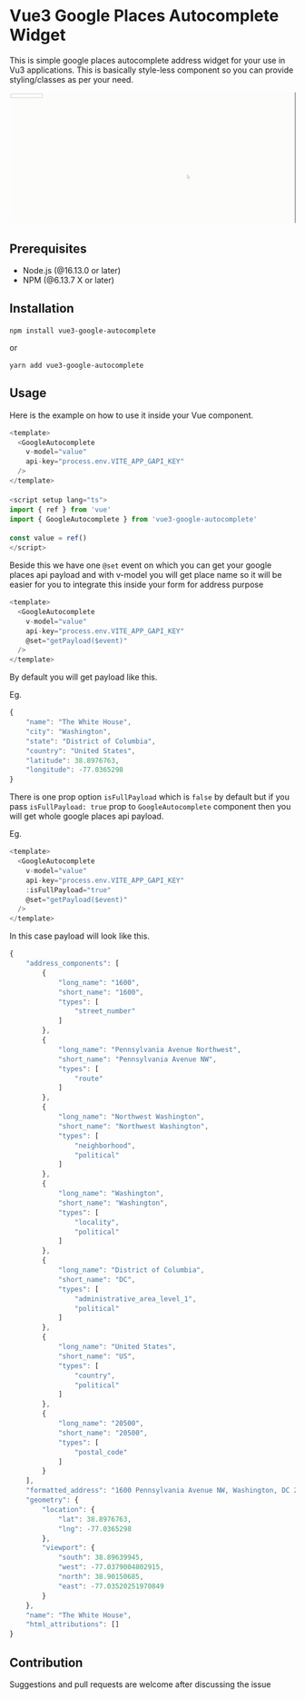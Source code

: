 # Vue3 Google Places Autocomplete Widget

This is simple google places autocomplete address widget for your use in Vu3 applications. This is basically style-less component so you can provide styling/classes as per your need.

![Demo GIF](/public/prop.gif)

## Prerequisites

* Node.js (@16.13.0 or later)
* NPM (@6.13.7 X or later)

## Installation

```
npm install vue3-google-autocomplete
```
or

```
yarn add vue3-google-autocomplete
```

## Usage
Here is the example on how to use it inside your Vue component.

```Javascript
<template>
  <GoogleAutocomplete
    v-model="value"
    api-key="process.env.VITE_APP_GAPI_KEY"
  />
</template>

<script setup lang="ts">
import { ref } from 'vue'
import { GoogleAutocomplete } from 'vue3-google-autocomplete'

const value = ref()
</script>
```

Beside this we have one `@set` event on which you can get your google places api payload and with v-model you will get place name so it will be easier for you to integrate this inside your form for address purpose

```Javascript
<template>
  <GoogleAutocomplete
    v-model="value"
    api-key="process.env.VITE_APP_GAPI_KEY"
    @set="getPayload($event)"
  />
</template>
```

By default you will get payload like this.

Eg.

```Javascript
{
    "name": "The White House",
    "city": "Washington",
    "state": "District of Columbia",
    "country": "United States",
    "latitude": 38.8976763,
    "longitude": -77.0365298
}
```

There is one prop option `isFullPayload` which is `false` by default but if you pass `isFullPayload: true` prop to `GoogleAutocomplete` component then you will get whole google places api payload.

Eg.

```Javascript
<template>
  <GoogleAutocomplete
    v-model="value"
    api-key="process.env.VITE_APP_GAPI_KEY"
    :isFullPayload="true"
    @set="getPayload($event)"
  />
</template>
```
In this case payload will look like this.

```Javascript
{
    "address_components": [
        {
            "long_name": "1600",
            "short_name": "1600",
            "types": [
                "street_number"
            ]
        },
        {
            "long_name": "Pennsylvania Avenue Northwest",
            "short_name": "Pennsylvania Avenue NW",
            "types": [
                "route"
            ]
        },
        {
            "long_name": "Northwest Washington",
            "short_name": "Northwest Washington",
            "types": [
                "neighborhood",
                "political"
            ]
        },
        {
            "long_name": "Washington",
            "short_name": "Washington",
            "types": [
                "locality",
                "political"
            ]
        },
        {
            "long_name": "District of Columbia",
            "short_name": "DC",
            "types": [
                "administrative_area_level_1",
                "political"
            ]
        },
        {
            "long_name": "United States",
            "short_name": "US",
            "types": [
                "country",
                "political"
            ]
        },
        {
            "long_name": "20500",
            "short_name": "20500",
            "types": [
                "postal_code"
            ]
        }
    ],
    "formatted_address": "1600 Pennsylvania Avenue NW, Washington, DC 20500, USA",
    "geometry": {
        "location": {
            "lat": 38.8976763,
            "lng": -77.0365298
        },
        "viewport": {
            "south": 38.89639945,
            "west": -77.0379004802915,
            "north": 38.90150685,
            "east": -77.03520251970849
        }
    },
    "name": "The White House",
    "html_attributions": []
}
```


## Contribution

Suggestions and pull requests are welcome after discussing the issue
